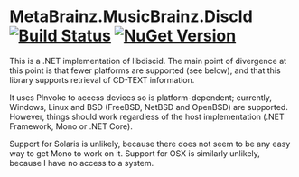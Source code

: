 # MetaBrainz.MusicBrainz.DiscId [![Build Status](https://img.shields.io/appveyor/build/zastai/metabrainz-musicbrainz-discid)](https://ci.appveyor.com/project/Zastai/metabrainz-musicbrainz-discid) [![NuGet Version](https://img.shields.io/nuget/v/MetaBrainz.MusicBrainz.DiscId)](https://www.nuget.org/packages/MetaBrainz.MusicBrainz.DiscId)

This is a .NET implementation of libdiscid.
The main point of divergence at this point is that fewer platforms are supported (see below), and that this library supports retrieval of CD-TEXT information.

It uses PInvoke to access devices so is platform-dependent; currently, Windows, Linux and BSD (FreeBSD, NetBSD and OpenBSD) are supported.
However, things should work regardless of the host implementation (.NET Framework, Mono or .NET Core).

Support for Solaris is unlikely, because there does not seem to be any easy way to get Mono to work on it.
Support for OSX is similarly unlikely, because I have no access to a system.
